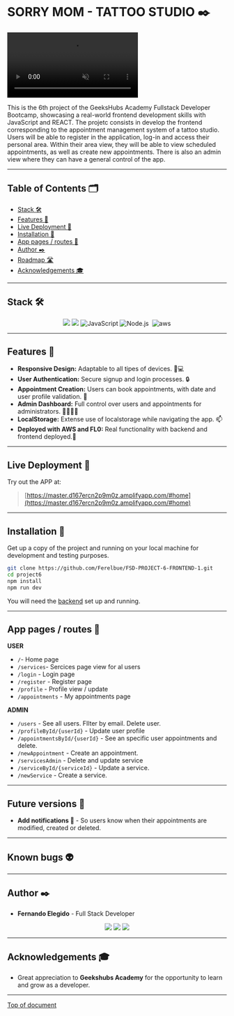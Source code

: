 # SORRY MOM - TATTOO STUDIO :black_nib:

<video className="d-block carouselVideo" loop autoPlay muted >
    <source src="https://github.com/Ferelbue/FSD-PROJECT-6-FRONTEND-1/assets/154675938/6d9c1429-93b3-4598-b892-909ad68b9fe4" type="video/mp4" />
</video>

This is the 6th project of the GeeksHubs Academy Fullstack Developer Bootcamp, showcasing a real-world frontend development skills with JavaScript and REACT.
The projetc consists in develop the frontend corresponding to the appointment management system of a tattoo studio.
Users will be able to register in the application, log-in and access their personal area.
Within their area view, they will be able to view scheduled appointments, as well as create new appointments.
There is also an admin view where they can have a general control of the app.

---

## Table of Contents 🗂️

- [Stack 🛠️](#stack-)
- [Features 🌟](#features-)
- [Live Deployment 📡](#live-deployment-)
- [Installation 🚀](#installation-)
- [App pages / routes 📑](#app-pages--routes-)
- [Author ✒️](#author-)
- [Roadmap 🛣️](#roadmap-️)
- [Acknowledgements 🎓](#acknowledgements-)

---

## Stack 🛠️

<div align="center">
<img src="https://img.shields.io/badge/-React-61DAFB?style=for-the-badge&logo=react&logoColor=black">
<img src="https://img.shields.io/badge/-Vite-747bff?style=for-the-badge&logo=vite&logoColor=white">
<img src="https://img.shields.io/badge/JavaScript-E5E104?style=for-the-badge&logo=javascript&logoColor=black" alt="JavaScript" />
<img src="https://img.shields.io/badge/Node.js-339933?style=for-the-badge&logo=node.js&logoColor=white" alt="Node.js" />
<img src="https://img.shields.io/badge/fl0 {/}-0B615E?style=for-the-badge&logo=&logoColor=white" alt="" />
<img src="https://img.shields.io/badge/AWS-F39C12?style=for-the-badge&logo=amazon&logoColor=white" alt="aws" />
 </div>

---

## Features 🌟

- **Responsive Design:** Adaptable to all tipes of devices. 📱💻
- **User Authentication:** Secure signup and login processes. 🔒
- **Appointment Creation:** Users can book appointments, with date and user profile validation. 📅
- **Admin Dashboard:** Full control over users and appointments for administrators. 👩‍💼👨‍💼
- **LocalStorage:** Extense use of localstorage while navigating the app. 📫
- **Deployed with AWS and FL0:** Real functionality with backend and frontend deployed.📡

---

## Live Deployment 📡

Try out the APP at:

> [https://master.d167ercn2p9m0z.amplifyapp.com/#home](https://master.d167ercn2p9m0z.amplifyapp.com/#home)

---

## Installation 🚀

Get up a copy of the project and running on your local machine for development and testing purposes.

```sh
git clone https://github.com/Ferelbue/FSD-PROJECT-6-FRONTEND-1.git
cd project6
npm install
npm run dev
```

You will need the [backend](https://github.com/Ferelbue/FSD-PROJECT-4-BACKEND-1.git) set up and running.

---

## App pages / routes 📑

**USER**

- `/`- Home page
- `/services`- Sercices page view for al users
- `/login` - Login page
- `/register` - Register page
- `/profile` - Profile view / update
- `/appointments` - My appointments page

**ADMIN**

- `/users` - See all users. FIlter by email. Delete user.
- `/profileById/{userId}` - Update user profile
- `/appointmentsById/{userId}` - See an specific user appointments and delete.
- `/newAppointment` - Create an appointment.
- `/servicesAdmin` - Delete and update service
- `/serviceById/{serviceId}` - Update a service.
- `/newService` - Create a service.

---

## Future versions 🔮

- **Add notifications 🔔** - So users know when their appointments are modified, created or deleted.

---

## Known bugs :alien:

---

## Author ✒️

- **Fernando Elegido** - Full Stack Developer

<div align="center">
<a href="https://github.com/ferelbue" target="_blank"><img src="https://img.shields.io/badge/github-24292F?style=for-the-badge&logo=github&logoColor=white" target="_blank"></a> 
<a href = "mailto:ferelbue@gmail.com"><img src="https://img.shields.io/badge/Gmail-C6362C?style=for-the-badge&logo=gmail&logoColor=white" target="_blank"></a>
<a href="https://www.linkedin.com/in/fernando-elegido" target="_blank"><img src="https://img.shields.io/badge/-LinkedIn-%230077B5?style=for-the-badge&logo=linkedin&logoColor=white" target="_blank"></a> 
</div>

---

## Acknowledgements :mortar_board:

- Great appreciation to **Geekshubs Academy** for the opportunity to learn and grow as a developer.

---

[Top of document](#sorry-mom---tattoo-studio-black_nib)
